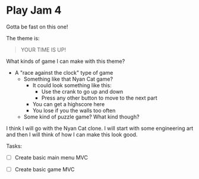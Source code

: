 # Play Jam 4

Gotta be fast on this one!

The theme is:

> YOUR TIME IS UP!

What kinds of game I can make with this theme?

- A "race against the clock" type of game
  - Something like that Nyan Cat game?
    - It could look something like this:
      - Use the crank to go up and down
      - Press any other button to move to the next part
    - You can get a highscore here
    - You lose if you the walls too often
  - Some kind of puzzle game? What kind though?

I think I will go with the Nyan Cat clone. I will start with some
engineering art and then I will think of how I can make this look good.

Tasks:
- [ ] Create basic main menu MVC
- [ ] Create basic game MVC


